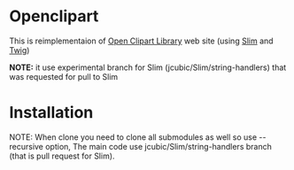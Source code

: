 # Openclipart

This is reimplementaion of [Open Clipart Library](http://openclipart.org/) web site (using [Slim](http://www.slimframework.com/) and [Twig](http://twig.sensiolabs.org/))

**NOTE:** it use experimental branch for Slim (jcubic/Slim/string-handlers) that was requested for pull to Slim

# Installation

NOTE: When clone you need to clone all submodules as well so use --recursive option, The main code use jcubic/Slim/string-handlers branch (that is pull request for Slim).
